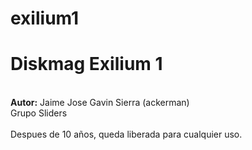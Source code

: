 # exilium1
<h1>Diskmag Exilium 1</h1><br>
<b>Autor:</b> Jaime Jose Gavin Sierra (ackerman)<br>
Grupo Sliders<br>
<br>
Despues de 10 años, queda liberada para cualquier uso.
